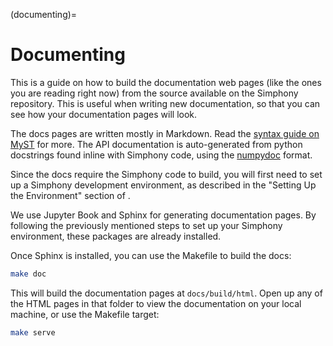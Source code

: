 (documenting)=
# Documenting

This is a guide on how to build the documentation web pages (like the ones you are reading right now) from the source
available on the Simphony repository. This is useful when writing new documentation, so that you can see how your
documentation pages will look.

The docs pages are written mostly in Markdown. Read the [syntax guide on
MyST](https://myst-parser.readthedocs.io/en/latest/) for more. The API documentation is auto-generated from python
docstrings found inline with Simphony code, using the [numpydoc](https://numpydoc.readthedocs.io/en/latest/format.html)
format.

Since the docs require the Simphony code to build, you will first need to set up a Simphony development environment, as
described in the "Setting Up the Environment" section of [](developing.md).

We use Jupyter Book and Sphinx for generating documentation pages. By following the previously mentioned steps to set up
your Simphony environment, these packages are already installed.

Once Sphinx is installed, you can use the Makefile to build the docs:

```bash
make doc
```

This will build the documentation pages at ``docs/build/html``. Open up any of the HTML pages in that folder to view the
documentation on your local machine, or use the Makefile target:

```bash
make serve
```

<!-- ```{note}
Building the documentation on Windows is not currently supported. (See `Sphinx`_ documentation for more information.)
``` -->
